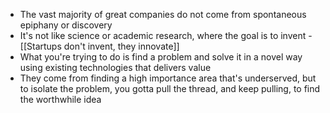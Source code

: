 * The vast majority of great companies do not come from spontaneous epiphany or discovery
* It's not like science or academic research, where the goal is to invent - [[Startups don't invent, they innovate]]
* What you're trying to do is find a problem and solve it in a novel way using existing technologies that delivers value
* They come from finding a high importance area that's underserved, but to isolate the problem, you gotta pull the thread, and keep pulling, to find the worthwhile idea
